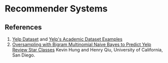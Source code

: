 # Recommender Systems
## References
1. [Yelp Dataset](https://www.yelp.com/dataset) and [Yelp's Academic Dataset Examples](https://github.com/Yelp/dataset-examples)
2. [Oversampling with Bigram Multinomial Naive Bayes to Predict Yelp Review Star Classes](https://kevin11h.github.io/YelpDatasetChallengeDataScienceAndMachineLearningUCSD/) Kevin Hung and Henry Qiu, University of California, San Diego.